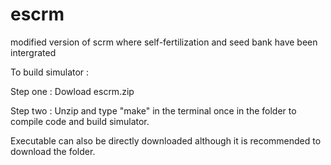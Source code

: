 # escrm
modified version of scrm where self-fertilization and seed bank have been intergrated 

To build simulator :

Step one : Dowload escrm.zip

Step two : Unzip and type "make" in the terminal once in the folder to compile code and build simulator.

Executable can also be directly downloaded although it is recommended to download the folder. 
